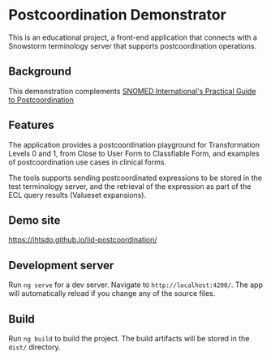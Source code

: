 # Postcoordination Demonstrator

This is an educational project, a front-end application that connects with a Snowstorm terminology server that supports postcoordination 
operations.

## Background

This demonstration complements [SNOMED International's Practical Guide to Postcoordination](http://snomed.org/postcoordination)

## Features

The application provides a postcoordination playground for Transformation Levels 0 and 1, from Close to User Form to Classfiable Form, and examples of postcoordination use cases in clinical forms.

The tools supports sending postcoordinated expressions to be stored in the test terminology server, and the retrieval of the expression as part of the ECL query results (Valueset expansions).

## Demo site

https://ihtsdo.github.io/iid-postcoordination/

## Development server

Run `ng serve` for a dev server. Navigate to `http://localhost:4200/`. The app will automatically reload if you change any of the source files.

## Build

Run `ng build` to build the project. The build artifacts will be stored in the `dist/` directory.
